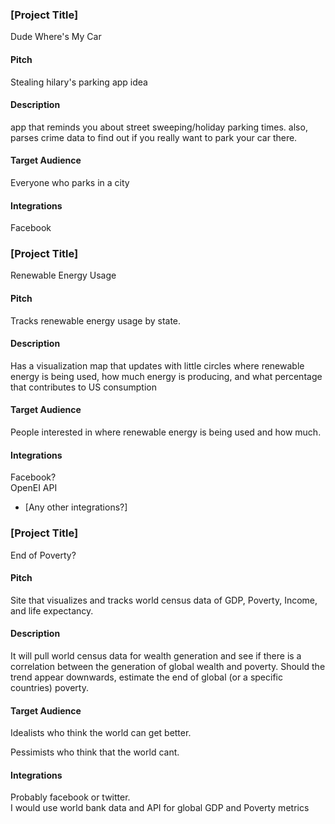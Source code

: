 ### [Project Title]

Dude Where's My Car

#### Pitch

Stealing hilary's parking app idea

#### Description

app that reminds you about street sweeping/holiday parking times.  also, parses
crime data to find out if you really want to park your car there.  

#### Target Audience

Everyone who parks in a city

#### Integrations

Facebook

### [Project Title]

Renewable Energy Usage

#### Pitch

Tracks renewable energy usage by state.
#### Description

Has a visualization map that updates
with little circles where renewable energy is being used, how much energy is producing,
and what percentage that contributes to US consumption


#### Target Audience

People interested in where renewable energy is being used and how much.  

#### Integrations

Facebook?  
OpenEI API
* [Any other integrations?]

### [Project Title]

End of Poverty?

#### Pitch

Site that visualizes and tracks world census data of GDP, Poverty, Income, and
life expectancy.  

#### Description

It will pull world census data for wealth generation and see if there is a
correlation between the generation of global wealth and poverty.  Should
the trend appear downwards, estimate the end of global (or a specific countries)
poverty.

#### Target Audience

Idealists who think the world can get better.

Pessimists who think that the world cant.

#### Integrations

Probably facebook or twitter.  
I would use world bank data and API for global GDP and Poverty metrics
